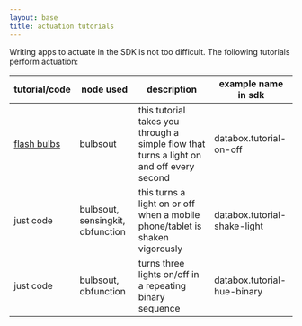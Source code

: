 ```yaml
---
layout: base
title: actuation tutorials
---
```

Writing apps to actuate in the SDK is not too difficult.  The following tutorials perform actuation:

<table>
  <thead>
    <tr>
      <th>tutorial/code</th>
      <th>node used</th>
      <th>description</th>
      <th>example name in sdk</th>
    </tr>
  </thead>
  <tbody>
    <tr>
      <td><a href="/tutorials/functions/bulb/">flash bulbs</a></td>
      <td>bulbsout</td>
      <td>this tutorial takes you through a simple flow that turns a light on and off every second</td>
      <td>databox.tutorial-on-off</td>
    </tr>
    <tr>
      <td>just code</td>
      <td>bulbsout, sensingkit, dbfunction</td>
      <td>this turns a light on or off when a mobile phone/tablet is shaken vigorously</td>
      <td>databox.tutorial-shake-light</td>
    </tr>
    <tr>
      <td>just code</td>
      <td>bulbsout, dbfunction</td>
      <td>turns three lights on/off in a repeating binary sequence</td>
      <td>databox.tutorial-hue-binary</td>
    </tr>
  </tbody>
</table>
